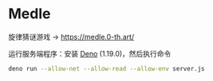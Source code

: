 # Medle

旋律猜谜游戏 → https://medle.0-th.art/

运行服务端程序：安装 [Deno](https://deno.land/) (1.19.0)，然后执行命令

```sh
deno run --allow-net --allow-read --allow-env server.js
```
